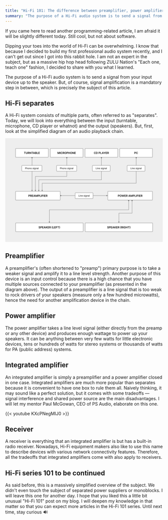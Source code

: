 ```yaml
---
title: "Hi-Fi 101: The difference between preamplifier, power amplifier, integrated amplifier and receiver"
summary: "The purpose of a Hi-Fi audio system is to send a signal from your input device up to the speaker. But, of course, signal amplification is a mandatory step in between, which is precisely the subject of this article."
---
```


If you came here to read another programming-related article, I am afraid it will be slightly different today. Still cool, but not about software.

Dipping your toes into the world of Hi-Fi can be overwhelming. I know that because I decided to build my first professional audio system recently, and I can't get out since I got into this rabbit hole. I am not an expert in the subject, but as a massive hip hop head following ZULU Nation's "Each one, teach one" fashion, I decided to share with you what I learned.

The purpose of a Hi-Fi audio system is to send a signal from your input device up to the speaker. But, of course, signal amplification is a mandatory step in between, which is precisely the subject of this article.

## Hi-Fi separates

A Hi-Fi system consists of multiple parts, often referred to as "separates". Today, we will look into everything between the input (turntable, microphone, CD player or whatnot) and the output (speakers). But, first, look at the simplified diagram of an audio playback chain.

![Simplified diagram of an audio playback chain](2022-05-22-1.jpg)

## Preamplifier

A preamplifier's (often shortened to "preamp") primary purpose is to take a weaker signal and amplify it to a line level strength. Another purpose of this device is an input control because there is a high chance that you have multiple sources connected to your preamplifier (as presented in the diagram above). The output of a preamplifier is a line signal that is too weak to rock drivers of your speakers (measure only a few hundred microwatts), hence the need for another amplification device in the chain.

## Power amplifier

The power amplifier takes a line level signal (either directly from the preamp or any other device) and produces enough wattage to power up your speakers. It can be anything between very few watts for little electronic devices, tens or hundreds of watts for stereo systems or thousands of watts for PA (public address) systems.

## Integrated amplifier

An integrated amplifier is simply a preamplifier and a power amplifier closed in one case. Integrated amplifiers are much more popular than separates because it is convenient to have one box to rule them all. Naively thinking, it may sound like a perfect solution, but it comes with some tradeoffs — signal interference and shared power source are the main disadvantages. I will let my mentor Paul McGowan, CEO of PS Audio, elaborate on this one.

{{< youtube KXcPNegMIJ0 >}}

## Receiver

A receiver is everything that an integrated amplifier is but has a built-in radio receiver. Nowadays, Hi-Fi equipment makers also like to use this name to describe devices with various network connectivity features. Therefore, all the tradeoffs that integrated amplifiers come with also apply to receivers.

## Hi-Fi series 101 to be continued

As said before, this is a massively simplified overview of the subject. We didn't even touch the subject of separated power suppliers or monoblocks. I will leave this one for another day. I hope that you liked this a little bit unusual "Hi-Fi 101" post on my blog. I will deepen my knowledge in that matter so that you can expect more articles in the Hi-Fi 101 series. Until next time, stay curious 🔊
